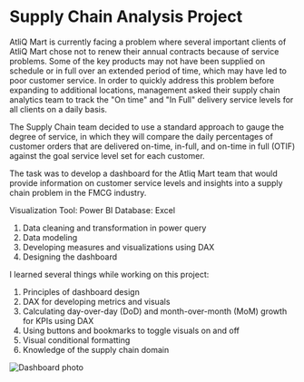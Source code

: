 # Supply Chain Analysis Project

AtliQ Mart is currently facing a problem where several important clients of AtliQ Mart chose not to renew their annual contracts because of service problems. Some of the key products may not have been supplied on schedule or in full over an extended period of time, which may have led to poor customer service. In order to quickly address this problem before expanding to additional locations, management asked their supply chain analytics team to track the "On time" and "In Full" delivery service levels for all clients on a daily basis.

The Supply Chain team decided to use a standard approach to gauge the degree of service, in which they will compare the daily percentages of customer orders that are delivered on-time, in-full, and on-time in full (OTIF) against the goal service level set for each customer.

The task was to develop a dashboard for the Atliq Mart team that would provide information on customer service levels and insights into a supply chain problem in the FMCG industry.

Visualization Tool: Power BI
Database: Excel

1) Data cleaning and transformation in power query
2) Data modeling
3) Developing measures and visualizations using DAX
4) Designing the dashboard

I learned several things while working on this project:

1) Principles of dashboard design
2) DAX for developing metrics and visuals
3) Calculating day-over-day (DoD) and month-over-month (MoM) growth for KPIs using DAX
4) Using buttons and bookmarks to toggle visuals on and off
5) Visual conditional formatting
6) Knowledge of the supply chain domain

![Dashboard photo](https://user-images.githubusercontent.com/110670526/206758153-4df928d3-f6e0-4270-8dd2-a795ed2af29a.jpg)
